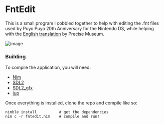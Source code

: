 # FntEdit

This is a small program I cobbled together to help with editing the .fnt files
used by Puyo Puyo 20th Anniversary for the Nintendo DS, while helping with the [English
translation](https://www.romhacking.net/translations/4522/) by Precise Museum.

![image](https://user-images.githubusercontent.com/569607/84211929-714e1800-aab4-11ea-9280-efc193a4c411.png)

### Building

To compile the application, you will need:
* [Nim](https://nim-lang.org/)
* [SDL2](https://www.libsdl.org/)
* [SDL2_gfx](https://www.ferzkopp.net/wordpress/2016/01/02/sdl_gfx-sdl2_gfx/)
* [iup](https://www.tecgraf.puc-rio.br/iup/)

Once everything is installed, clone the repo and compile like so:
```
nimble install          # get the dependencies
nim c -r fntedit.nim    # compile and run!
```
